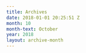 ```yaml
---
title: Archives
date: 2018-01-01 20:25:51 Z
month: 10
month-text: October
year: 2018
layout: archive-month
---
```


